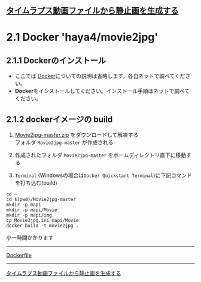 [タイムラプス動画ファイルから静止画を生成する](README.md)
----

# 2.1 Docker 'haya4/movie2jpg'

## 2.1.1 Dockerのインストール

 * ここでは [Docker]()についての説明は省略します。各自ネットで調べてください。
 * **Docker**をインストールしてください。インストール手順はネットで調べてください。


## 2.1.2 dockerイメージの build

1. [Movie2jpg-master.zip](https://github.com/yuuhayashi/Movie2jpg/archive/master.zip) をダウンロードして解凍する  
フォルダ `Movie2jpg-master` が作成される

2. 作成されたフォルダ `Movie2jpg-master` をホームディレクトリ直下に移動する

3. `Terminal` (Windowsの場合は`Docker Quickstart Terminal`)に下記コマンドを打ち込む(build)
  ```
  cd ~
  cd $(pwd)/Movie2jpg-master
  mkdir -p mapi
  mkdir -p mapi/Movie
  mkdir -p mapi/img
  cp Movie2jpg.ini mapi/Movie
  docker build -t movie2jpg .
  ```
  小一時間かかります


----

[Dockerfile](https://github.com/yuuhayashi/Movie2jpg/blob/master/Dockerfile)

----
[タイムラプス動画ファイルから静止画を生成する](README.md)
